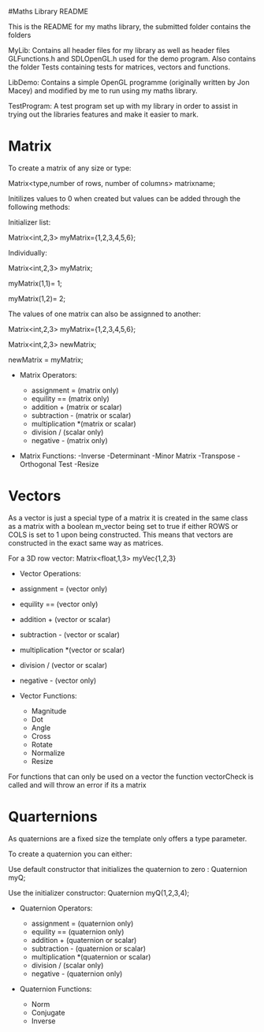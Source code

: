 #Maths Library README

This is the README for my maths library, the submitted folder contains the folders

MyLib: Contains all header files for my library as well as header files GLFunctions.h and SDLOpenGL.h used for the demo program.
       Also contains the folder Tests containing tests for matrices, vectors and functions.

LibDemo: Contains a simple OpenGL programme (originally written by Jon Macey) and modified by me to run using my maths library.

TestProgram:  A test program set up with my library in order to assist in trying out the libraries features and make it easier to mark.


# Matrix

To create a matrix of any size or type:

Matrix<type,number of rows, number of columns> matrixname;

Initilizes values to 0 when created but values can be added through the following methods:

Initializer list:

Matrix<int,2,3> myMatrix={1,2,3,4,5,6};

Individually:

Matrix<int,2,3> myMatrix;

myMatrix(1,1)= 1;

myMatrix(1,2)= 2;

The values of one matrix can also be assignned to another:

Matrix<int,2,3> myMatrix={1,2,3,4,5,6};

Matrix<int,2,3> newMatrix;

newMatrix = myMatrix;

- Matrix Operators:
  - assignment = (matrix only)
  - equility == (matrix only)
  - addition + (matrix or scalar)
  - subtraction - (matrix or scalar)
  - multiplication *(matrix or scalar)
  - division / (scalar only)
  - negative - (matrix only)


- Matrix Functions:
  -Inverse
  -Determinant
  -Minor Matrix
  -Transpose
  -Orthogonal Test
  -Resize

# Vectors

As a vector is just a special type of a matrix it is created in the same class as a matrix with a boolean m_vector being set to true if
either ROWS or COLS is set to 1 upon being constructed. This means that vectors are constructed in the exact same way as matrices.

For a 3D row vector:
Matrix<float,1,3> myVec{1,2,3}

- Vector Operations:
 - assignment = (vector only)
 - equility == (vector only)
 - addition + (vector or scalar)
 - subtraction - (vector or scalar)
 - multiplication *(vector or scalar)
 - division / (vector or scalar)
 - negative - (vector only)

- Vector Functions:
  - Magnitude
  - Dot
  - Angle
  - Cross
  - Rotate
  - Normalize
  - Resize

For functions that can only be used on a vector the function vectorCheck is called and will throw an error if its a matrix

# Quarternions
As quaternions are a fixed size the template only offers a type parameter.

To create a quaternion you can either:

Use default constructor that initializes the quaternion to zero : Quaternion<T> myQ;

Use the initializer constructor: Quaternion<T> myQ(1,2,3,4);

- Quaternion Operators:
  - assignment = (quaternion only)
  - equility == (quaternion only)
  - addition + (quaternion or scalar)
  - subtraction - (quaternion or scalar)
  - multiplication *(quaternion or scalar)
  - division / (scalar only)
  - negative - (quaternion only)

- Quaternion Functions:
  - Norm
  - Conjugate
  - Inverse
